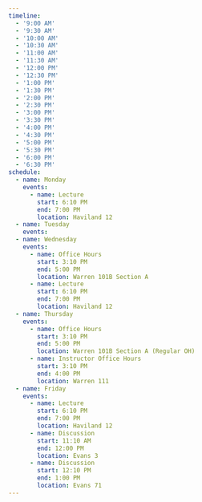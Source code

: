 ```yaml
---
timeline:
  - '9:00 AM'
  - '9:30 AM'
  - '10:00 AM'
  - '10:30 AM'
  - '11:00 AM'
  - '11:30 AM'
  - '12:00 PM'
  - '12:30 PM'
  - '1:00 PM'
  - '1:30 PM'
  - '2:00 PM'
  - '2:30 PM'
  - '3:00 PM'
  - '3:30 PM'
  - '4:00 PM'
  - '4:30 PM'
  - '5:00 PM'
  - '5:30 PM'
  - '6:00 PM'
  - '6:30 PM'
schedule:
  - name: Monday
    events:
      - name: Lecture
        start: 6:10 PM
        end: 7:00 PM
        location: Haviland 12
  - name: Tuesday
    events:
  - name: Wednesday
    events:
      - name: Office Hours
        start: 3:10 PM
        end: 5:00 PM
        location: Warren 101B Section A
      - name: Lecture
        start: 6:10 PM
        end: 7:00 PM
        location: Haviland 12
  - name: Thursday
    events:
      - name: Office Hours
        start: 3:10 PM
        end: 5:00 PM
        location: Warren 101B Section A (Regular OH)
      - name: Instructor Office Hours
        start: 3:10 PM
        end: 4:00 PM
        location: Warren 111 
  - name: Friday
    events:
      - name: Lecture
        start: 6:10 PM
        end: 7:00 PM
        location: Haviland 12
      - name: Discussion
        start: 11:10 AM
        end: 12:00 PM
        location: Evans 3
      - name: Discussion
        start: 12:10 PM
        end: 1:00 PM
        location: Evans 71
---
```

